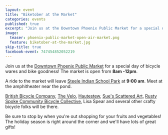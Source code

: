 ```yaml
---
layout: event
title: "Biketober at the Market"
categories: events
published: true
excerpt: "Join us at the Downtown Phoenix Public Market for a special day of bicycle wares and bike goodness!"
image:
  teaser: phoenix-public-market-open-air-market.png
  feature: biketober-at-the-market.jpg
skip-title: true
facebook-event: 747454852052219
---
```


Join us at the [Downtown Phoenix Public Market](http://www.phxpublicmarket.com/) for a special day of bicycle wares and bike goodness!
The market is open from **8am -12pm**.

A ride to the market will leave [Steele Indian School Park](https://goo.gl/maps/2rG9uDYMHa32) at **9:00 am**. Meet at the amphitheater near the pond.

[British Bicycle Company](http://www.facebook.com/BritishBicycleCompany),
[The Velo](https://www.facebook.com/thevelophx),
[Hautestew](https://www.facebook.com/Hautestew),
[Sue's Scattered Art](https://www.facebook.com/pages/Sues-Scattered-Art/354201814612668),
[Rusty Spoke Community Bicycle Collective](http://www.rustyspoke.org/),
Lisa Spear
and several other crafty bicycle folks will be there.

Be sure to stop by when you're out shopping for your fruits and vegetables! The holiday season is right around the corner and we'll have lots of great gifts!
